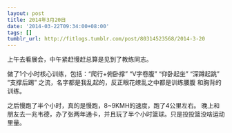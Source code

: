 ```yaml
---
layout: post
title: 2014年3月20日
date: '2014-03-22T09:34:00+08:00'
tags: []
tumblr_url: http://fitlogs.tumblr.com/post/80314523568/2014-3-20
---
```

上午去看展会，中午紧赶慢赶总算是见到了教练同志。

做了1个小时核心训练，包括：“爬行+俯卧撑” “V字卷腹” “仰卧起坐” “深蹲起跳” “支撑后踢” 之流，名字都是我乱起的，反正眼花缭乱之中都是训练腰腹 和胸背的训练。

之后慢跑了半个小时，真的是慢跑，8~9KMH的速度，跑了4公里左右。
晚上和朋友去一兆韦德，办了张两年通卡，并且玩了半个小时篮球。只是投投篮没啥运动里量。
